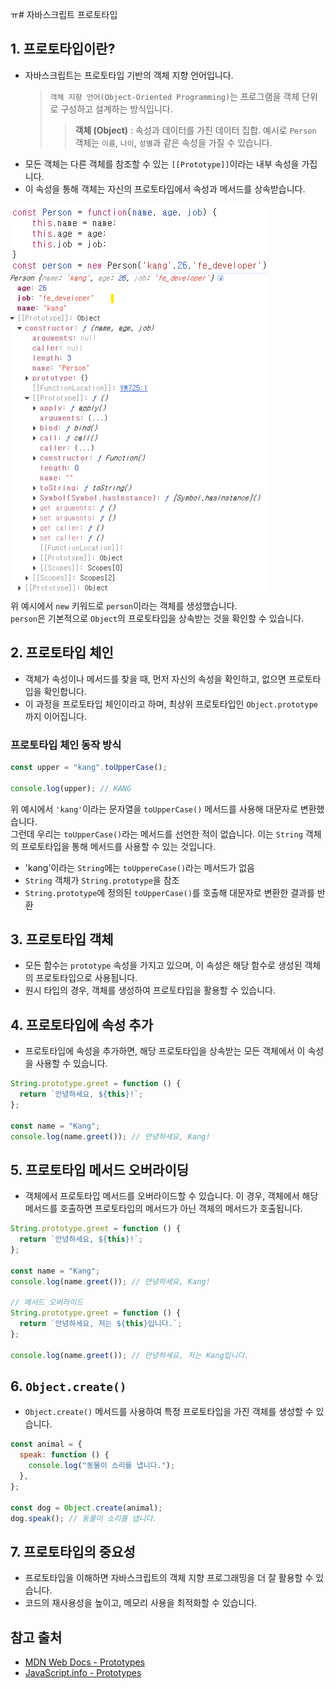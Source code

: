 ㅠ# 자바스크립트 프로토타입

## 1. 프로토타입이란?

- 자바스크립트는 프로토타입 기반의 객체 지향 언어입니다.
  > `객체 지향 언어(Object-Oriented Programming)`는 프로그램을 객체 단위로 구성하고 설계하는 방식입니다.
  >
  > > **객체 (Object)** : 속성과 데이터를 가진 데이터 집합. 예시로 `Person` 객체는 `이름`, `나이`, `성별`과 같은 속성을 가질 수 있습니다.
- 모든 객체는 다른 객체를 참조할 수 있는 `[[Prototype]]`이라는 내부 속성을 가집니다.
- 이 속성을 통해 객체는 자신의 프로토타입에서 속성과 메서드를 상속받습니다.

![prototype](./images/image_prototype.png)<br/>
위 예시에서 `new` 키워드로 `person`이라는 객체를 생성했습니다.<br/>
`person`은 기본적으로 `Object`의 프로토타입을 상속받는 것을 확인할 수 있습니다.

## 2. 프로토타입 체인

- 객체가 속성이나 메서드를 찾을 때, 먼저 자신의 속성을 확인하고, 없으면 프로토타입을 확인합니다.
- 이 과정을 프로토타입 체인이라고 하며, 최상위 프로토타입인 `Object.prototype`까지 이어집니다.

### 프로토타입 체인 동작 방식

```javascript
const upper = "kang".toUpperCase();

console.log(upper); // KANG
```

위 예시에서 `'kang'`이라는 문자열을 `toUpperCase()` 메서드를 사용해 대문자로 변환했습니다.<br/>
그런데 우리는 `toUpperCase()`라는 메서드를 선언한 적이 없습니다. 이는 `String` 객체의 프로토타입을 통해 메서드를 사용할 수 있는 것입니다.

- 'kang'이라는 `String`에는 `toUppereCase()`라는 메서드가 없음
- `String` 객체가 `String.prototype`을 참조
- `String.prototype`에 정의된 `toUpperCase()`를 호출해 대문자로 변환한 결과를 반환

## 3. 프로토타입 객체

- 모든 함수는 `prototype` 속성을 가지고 있으며, 이 속성은 해당 함수로 생성된 객체의 프로토타입으로 사용됩니다.
- 원시 타입의 경우, 객체를 생성하여 프로토타입을 활용할 수 있습니다.

## 4. 프로토타입에 속성 추가

- 프로토타입에 속성을 추가하면, 해당 프로토타입을 상속받는 모든 객체에서 이 속성을 사용할 수 있습니다.

```javascript
String.prototype.greet = function () {
  return `안녕하세요, ${this}!`;
};

const name = "Kang";
console.log(name.greet()); // 안녕하세요, Kang!
```

## 5. 프로토타입 메서드 오버라이딩

- 객체에서 프로토타입 메서드를 오버라이드할 수 있습니다. 이 경우, 객체에서 해당 메서드를 호출하면 프로토타입의 메서드가 아닌 객체의 메서드가 호출됩니다.

```javascript
String.prototype.greet = function () {
  return `안녕하세요, ${this}!`;
};

const name = "Kang";
console.log(name.greet()); // 안녕하세요, Kang!

// 메서드 오버라이드
String.prototype.greet = function () {
  return `안녕하세요, 저는 ${this}입니다.`;
};

console.log(name.greet()); // 안녕하세요, 저는 Kang입니다.
```

## 6. `Object.create()`

- `Object.create()` 메서드를 사용하여 특정 프로토타입을 가진 객체를 생성할 수 있습니다.

```javascript
const animal = {
  speak: function () {
    console.log("동물이 소리를 냅니다.");
  },
};

const dog = Object.create(animal);
dog.speak(); // 동물이 소리를 냅니다.
```

## 7. 프로토타입의 중요성

- 프로토타입을 이해하면 자바스크립트의 객체 지향 프로그래밍을 더 잘 활용할 수 있습니다.
- 코드의 재사용성을 높이고, 메모리 사용을 최적화할 수 있습니다.

## 참고 출처

- [MDN Web Docs - Prototypes](https://developer.mozilla.org/en-US/docs/Learn/JavaScript/Objects/Inheritance#prototypes)
- [JavaScript.info - Prototypes](https://javascript.info/prototype-inheritance)
